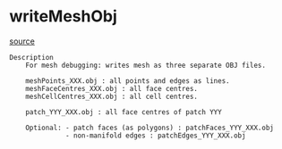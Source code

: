 # writeMeshObj

[source](github.com/OpenFOAM-jp/OpenFOAM-utilities-tutorials-jp/blob/master/v1906/mesh/conversion/writeMeshObj/writeMeshObj.C/writeMeshObj.C)

```
Description
    For mesh debugging: writes mesh as three separate OBJ files.

    meshPoints_XXX.obj : all points and edges as lines.
    meshFaceCentres_XXX.obj : all face centres.
    meshCellCentres_XXX.obj : all cell centres.

    patch_YYY_XXX.obj : all face centres of patch YYY

    Optional: - patch faces (as polygons) : patchFaces_YYY_XXX.obj
              - non-manifold edges : patchEdges_YYY_XXX.obj


```

